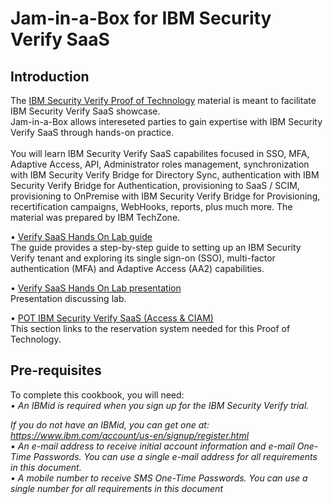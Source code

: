 # Jam-in-a-Box for IBM Security Verify SaaS


## Introduction

The [IBM Security Verify Proof of Technology](https://techzone.ibm.com/collection/pot-isv/journey-po-t-ibm-security-verify-saa-s-access) material is meant to facilitate IBM Security Verify SaaS showcase.<br>
Jam-in-a-Box allows intereseted parties to gain expertise with IBM Security Verify SaaS through hands-on practice. <br><br>
You will learn IBM Security Verify SaaS capabilites focused in SSO, MFA, Adaptive Access, API, Administrator roles management, synchronization with IBM Security Verify Bridge for Directory Sync, authentication with IBM Security Verify Bridge for Authentication, provisioning to SaaS / SCIM, provisioning to OnPremise with IBM Security Verify Bridge for Provisioning, recertification campaigns, WebHooks, reports, plus much more. The material was prepared by IBM TechZone.<br>

• [Verify SaaS Hands On Lab guide](https://ibm.seismic.com/app?ContentId=510d65b5-e15c-4e55-b011-1afeaeaf9789)<br>
The guide provides a step-by-step guide to setting up an IBM Security Verify tenant and exploring its single sign-on (SSO), multi-factor authentication (MFA) and Adaptive Access (AA2) capabilities. <p>
• [Verify SaaS Hands On Lab presentation](https://ibm.seismic.com/app?ContentId=6d21a8ca-7c49-4ec7-a7e0-dafed0cd3199)<br> 
Presentation discussing lab. <p>
• [POT IBM Security Verify SaaS (Access & CIAM)](https://techzone.ibm.com/collection/pot-isv/journey-po-t-ibm-security-verify-saa-s-access)<br>
This section links to the reservation system needed for this Proof of Technology.


## Pre-requisites
To complete this cookbook, you will need:<br>
<i>• An IBMid is required when you sign up for the IBM Security Verify trial. <br><p>If you do not have 
an IBMid, you can get one at: https://www.ibm.com/account/us-en/signup/register.html <br>
• An e-mail address to receive initial account information and e-mail One-Time Passwords. You can use a single e-mail address for all requirements in this document.<br>
• A mobile number to receive SMS One-Time Passwords. You can use a single number for all requirements in this document
